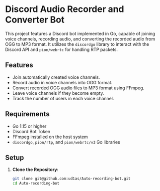 # Discord Audio Recorder and Converter Bot

This project features a Discord bot implemented in Go, capable of joining voice channels, recording audio, and converting the recorded audio from OGG to MP3 format. It utilizes the `discordgo` library to interact with the Discord API and `pion/webrtc` for handling RTP packets.

## Features

- Join automatically created voice channels.
- Record audio in voice channels into OGG format.
- Convert recorded OGG audio files to MP3 format using FFmpeg.
- Leave voice channels if they become empty.
- Track the number of users in each voice channel.

## Requirements

- Go 1.15 or higher
- Discord Bot Token
- FFmpeg installed on the host system
- `discordgo`, `pion/rtp`, and `pion/webrtc/v3` Go libraries

## Setup

1. **Clone the Repository:**
   ```bash
   git clone git@github.com:ud1as/Auto-recording-bot.git
   cd Auto-recording-bot
